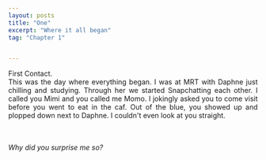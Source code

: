 ```yaml
---
layout: posts
title: "One"
excerpt: "Where it all began"
tag: "Chapter 1"


---
```

<style>
body {
text-align: justify}
</style>

First Contact. 
<br>
This was the day where everything began. I was at MRT with Daphne just chilling and studying. Through her we started Snapchatting each other. I called you Mimi and you called me Momo. I jokingly asked you to come visit before you went to eat in the caf. Out of the blue, you showed up and plopped down next to Daphne.  I couldn't even look at you straight. 

<br><br>
*Why did you surprise me so?*